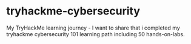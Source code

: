 # tryhackme-cybersecurity
My TryHackMe learning journey - I want to share that i completed my tryhackme cybersecurity 101 learning path including 50 hands-on-labs.
